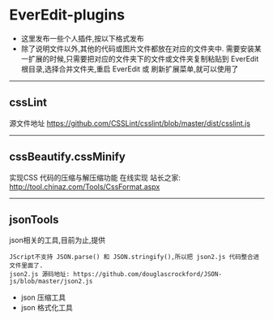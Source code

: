 # EverEdit-plugins

*  这里发布一些个人插件,按以下格式发布
*  除了说明文件以外,其他的代码或图片文件都放在对应的文件夹中.
需要安装某一扩展的时候,只需要把对应的文件夹下的文件或文件夹复制粘贴到 EverEdit 根目录,选择合并文件夹,重启 EverEdit 或 刷新扩展菜单,就可以使用了

* * *
## cssLint  
源文件地址 https://github.com/CSSLint/csslint/blob/master/dist/csslint.js

* * *
## cssBeautify.cssMinify
实现CSS 代码的压缩与解压缩功能
在线实现 站长之家:  http://tool.chinaz.com/Tools/CssFormat.aspx

* * *
## jsonTools
json相关的工具,目前为止,提供

    JScript不支持 JSON.parse() 和 JSON.stringify(),所以把 json2.js 代码整合进文件里面了.
    json2.js 源码地址: https://github.com/douglascrockford/JSON-js/blob/master/json2.js

* json 压缩工具
* json 格式化工具